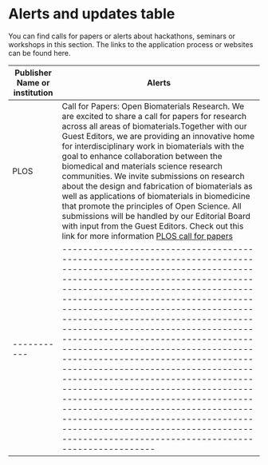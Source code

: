 # Alerts and updates table
You can find calls for papers or alerts about hackathons, seminars or workshops in this section. The links to the application process or websites can be found here.

Publisher Name or institution | Alerts 
-------------------------------------|--------------------
PLOS | Call for Papers: Open Biomaterials Research. We are excited to share a call for papers for research across all areas of biomaterials.Together with our Guest Editors, we are providing an innovative home for interdisciplinary work in biomaterials with the goal to enhance collaboration between the biomedical and materials science research communities. We invite submissions on research about the design and fabrication of biomaterials as well as applications of biomaterials in biomedicine that promote the principles of Open Science. All submissions will be handled by our Editorial Board with input from the Guest Editors. Check out this link for more information [PLOS call for papers](https://blogs.plos.org/everyone/2018/07/01/call-for-papers-biomaterials/)
-----------|--------------------------------------------------------------------------------------------------------------------------------------------------------------------------------------------------------------------------------------------------------------------------------------------------------------------------------------------------------------------------------------------------------------------------------------------------------------------------------------------------------------------------------------------------------------------------------------------------------------------------------------------------------------------------------------------------------------------------------------------------------------------------------------

